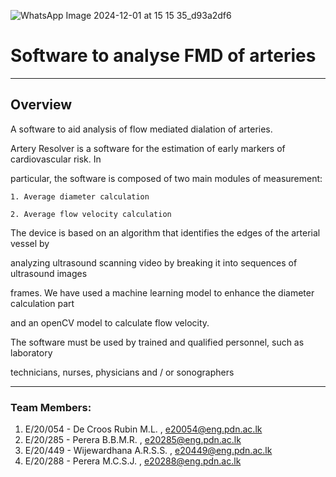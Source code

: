 
![WhatsApp Image 2024-12-01 at 15 15 35_d93a2df6](https://github.com/user-attachments/assets/e6858873-f05f-40da-876b-cad9f294ce1d)
# Software to analyse FMD of arteries 
___


## Overview
A software to aid analysis of flow mediated dialation of arteries.


Artery Resolver is a software for the estimation of early markers of cardiovascular risk. In 

particular, the software is composed of two main modules of measurement: 

    1. Average diameter calculation 

    2. Average flow velocity calculation 
    

The device is based on an algorithm that identifies the edges of the arterial vessel by 

analyzing ultrasound scanning video by breaking it into sequences of ultrasound images 

frames. We have used a machine learning model to enhance the diameter calculation part 

and an openCV model to calculate flow velocity. 

The software must be used by trained and qualified personnel, such as laboratory 

technicians, nurses, physicians and / or sonographers
____


### Team Members: 
1) E/20/054 - De Croos Rubin M.L. , e20054@eng.pdn.ac.lk
2) E/20/285 - Perera B.B.M.R. , e20285@eng.pdn.ac.lk
3) E/20/449 - Wijewardhana A.R.S.S. , e20449@eng.pdn.ac.lk
4) E/20/288 - Perera M.C.S.J. , e20288@eng.pdn.ac.lk

